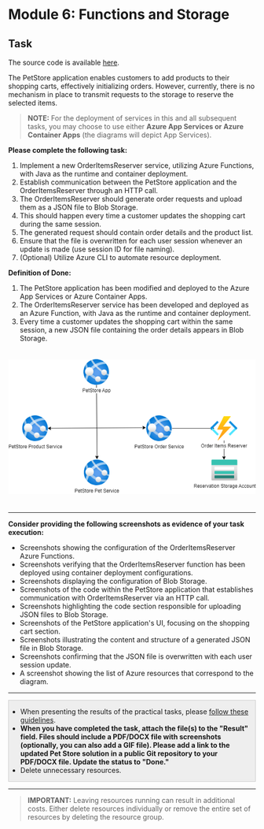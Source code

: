 # Module 6: Functions and Storage

## Task

The source code is available [here](../../../petstore).

The PetStore application enables customers to add products to their shopping carts, effectively initializing orders. However, currently, there is no mechanism in place to transmit requests to the storage to reserve the selected items.

> **NOTE:** For the deployment of services in this and all subsequent tasks, you may choose to use either **Azure App Services or Azure Container Apps** (the diagrams will depict App Services).

**Please complete the following task:**

1. Implement a new OrderItemsReserver service, utilizing Azure Functions, with Java as the runtime and container deployment.
2. Establish communication between the PetStore application and the OrderItemsReserver through an HTTP call.
3. The OrderItemsReserver should generate order requests and upload them as a JSON file to Blob Storage.
4. This should happen every time a customer updates the shopping cart during the same session.
5. The generated request should contain order details and the product list.
6. Ensure that the file is overwritten for each user session whenever an update is made (use session ID for file naming).
7. (Optional) Utilize Azure CLI to automate resource deployment.

**Definition of Done:**

1. The PetStore application has been modified and deployed to the Azure App Services or Azure Container Apps.
2. The OrderItemsReserver service has been developed and deployed as an Azure Function, with Java as the runtime and container deployment.
3. Every time a customer updates the shopping cart within the same session, a new JSON file containing the order details appears in Blob Storage.

<img src="images/scheme.png" width="600" style="margin: 20px 0; display: inline-block;"/>

<hr>

**Consider providing the following screenshots as evidence of your task execution:**

- Screenshots showing the configuration of the OrderItemsReserver Azure Functions.
- Screenshots verifying that the OrderItemsReserver function has been deployed using container deployment configurations.
- Screenshots displaying the configuration of Blob Storage.
- Screenshots of the code within the PetStore application that establishes communication with OrderItemsReserver via an HTTP call.
- Screenshots highlighting the code section responsible for uploading JSON files to Blob Storage.
- Screenshots of the PetStore application's UI, focusing on the shopping cart section.
- Screenshots illustrating the content and structure of a generated JSON file in Blob Storage.
- Screenshots confirming that the JSON file is overwritten with each user session update.
- A screenshot showing the list of Azure resources that correspond to the diagram.

<hr>

<div style="border: 1px solid #ccc; background-color: #eee;">
  <ul>
    <li>When presenting the results of the practical tasks, please <a href="../common/presenting-results/presenting-results.md">follow these guidelines</a>.</li>
    <li><strong>When you have completed the task, attach the file(s) to the "Result" field. Files should include a PDF/DOCX file with screenshots (optionally, you can also add a GIF file). Please add a link to the updated Pet Store solution in a public Git repository to your PDF/DOCX file. Update the status to "Done."</strong></li>
    <li>Delete unnecessary resources.</li>
  </ul>
</div>
<hr>

>**IMPORTANT:** Leaving resources running can result in additional costs. Either delete resources individually or remove the entire set of resources by deleting the resource group.
